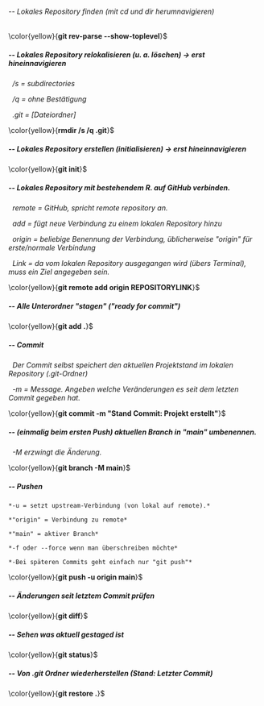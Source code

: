 ###### -- Lokales Repository finden (mit cd und dir herumnavigieren)

\color{yellow}{**git rev-parse --show-toplevel**}$



##### -- Lokales Repository relokalisieren (u. a. löschen) -> erst hineinnavigieren

 	*/s = subdirectories*

 	*/q = ohne Bestätigung*

 	*.git = \[Dateiordner]*

\color{yellow}{**rmdir /s /q .git**}$



##### -- Lokales Repository erstellen (initialisieren) -> erst hineinnavigieren

\color{yellow}{**git init**}$



##### -- Lokales Repository mit bestehendem R. auf GitHub verbinden.

 	*remote = GitHub, spricht remote repository an.*

 	*add = fügt neue Verbindung zu einem lokalen Repository hinzu*

 	*origin = beliebige Benennung der Verbindung, üblicherweise "origin" für erste/normale Verbindung*

 	*Link = da vom lokalen Repository ausgegangen wird (übers Terminal), muss ein Ziel angegeben sein.*

\color{yellow}{**git remote add origin REPOSITORYLINK**}$



##### -- Alle Unterordner "stagen" ("ready for commit")

\color{yellow}{**git add .**}$



##### -- Commit

 	*Der Commit selbst speichert den aktuellen Projektstand im lokalen Repository (.git-Ordner)*

 	*-m = Message. Angeben welche Veränderungen es seit dem letzten Commit gegeben hat.*

\color{yellow}{**git commit -m "Stand Commit: Projekt erstellt"**}$



##### -- (einmalig beim ersten Push) aktuellen Branch in "main" umbenennen.

 	*-M erzwingt die Änderung.*

\color{yellow}{**git branch -M main**}$



##### -- Pushen

	*-u = setzt upstream-Verbindung (von lokal auf remote).*

	*"origin" = Verbindung zu remote*

	*"main" = aktiver Branch*

	*-f oder --force wenn man überschreiben möchte*

	*-Bei späteren Commits geht einfach nur "git push"*

\color{yellow}{**git push -u origin main**}$



##### -- Änderungen seit letztem Commit prüfen

\color{yellow}{**git diff**}$



##### -- Sehen was aktuell gestaged ist

\color{yellow}{**git status**}$



##### -- Von .git Ordner wiederherstellen (Stand: Letzter Commit)

\color{yellow}{**git restore .**}$

